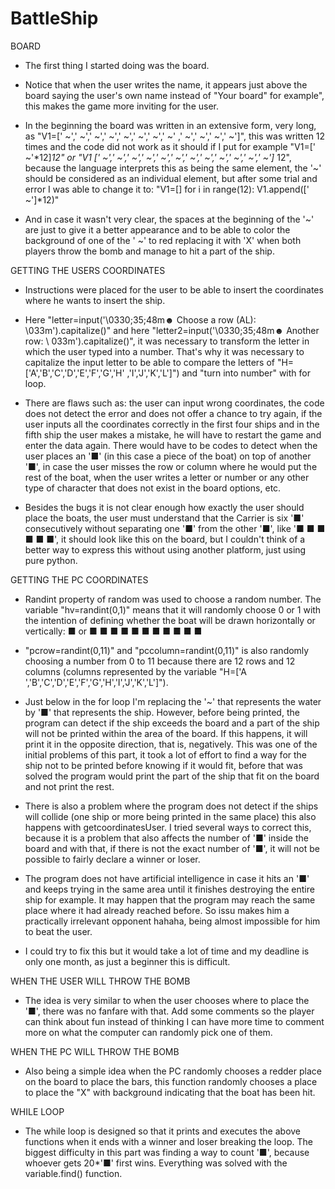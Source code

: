 # BattleShip

BOARD
 
- The first thing I started doing was the board.
 
- Notice that when the user writes the name, it appears just above the board saying the user's own name instead of "Your board" for example", this makes the game more inviting for the user.
 
- In the beginning the board was written in an extensive form, very long, as "V1=[' ~',' ~',' ~',' ~',' ~',' ~',' ~',' ~' ,' ~',' ~',' ~',' ~']", this was written 12 times and the code did not work as it should if I put for example "V1=[' ~'*12]*12" or "V1 [' ~',' ~',' ~',' ~',' ~',' ~',' ~',' ~',' ~',' ~',' ~',' ~']* 12", because the language interprets this as being the same element, the '~' should be considered as an individual element, but after some trial and error I was able to change it to:
"V1=[]
for i in range(12):
	V1.append([' ~']*12)"
   
- And in case it wasn't very clear, the spaces at the beginning of the '~' are just to give it a better appearance and to be able to color the background of one of the ' ~' to red replacing it with 'X' when both players throw the bomb and manage to hit a part of the ship.
 
GETTING THE USERS COORDINATES
 
- Instructions were placed for the user to be able to insert the coordinates where he wants to insert the ship.
 
- Here "letter=input('\0330;35;48m☻ Choose a row (AL): \033m').capitalize()" and here "letter2=input('\0330;35;48m☻ Another row: \ 033m').capitalize()", it was necessary to transform the letter in which the user typed into a number. That's why it was necessary to capitalize the input letter to be able to compare the letters of "H=['A','B','C','D','E','F','G','H' ,'I','J','K','L']") and "turn into number" with for loop.
 
- There are flaws such as: the user can input wrong coordinates, the code does not detect the error and does not offer a chance to try again, if the user inputs all the coordinates correctly in the first four ships and in the fifth ship the user makes a mistake, he will have to restart the game and enter the data again. There would have to be codes to detect when the user places an '■' (in this case a piece of the boat) on top of another '■', in case the user misses the row or column where he would put the rest of the boat, when the user writes a letter or number or any other type of character that does not exist in the board options, etc.
 
- Besides the bugs it is not clear enough how exactly the user should place the boats, the user must understand that the Carrier is six '■' consecutively without separating one '■' from the other '■', like '■ ■ ■ ■ ■ ■', it should look like this on the board, but I couldn't think of a better way to express this without using another platform, just using pure python.
 
GETTING THE PC COORDINATES
 
- Randint property of random was used to choose a random number. The variable "hv=randint(0,1)" means that it will randomly choose 0 or 1 with the intention of defining whether the boat will be drawn horizontally or vertically:
■ or ■ ■ ■ ■ ■ ■
■
■
■
■
■
 
- "pcrow=randint(0,11)" and "pccolumn=randint(0,11)" is also randomly choosing a number from 0 to 11 because there are 12 rows and 12 columns (columns represented by the variable "H=['A ','B','C','D','E','F','G','H','I','J','K','L']").
 
- Just below in the for loop I'm replacing the '~' that represents the water by '■' that represents the ship. However, before being printed, the program can detect if the ship exceeds the board and a part of the ship will not be printed within the area of the board. If this happens, it will print it in the opposite direction, that is, negatively. This was one of the initial problems of this part, it took a lot of effort to find a way for the ship not to be printed before knowing if it would fit, before that was solved the program would print the part of the ship that fit on the board and not print the rest.
 
- There is also a problem where the program does not detect if the ships will collide (one ship or more being printed in the same place) this also happens with getcoordinatesUser. I tried several ways to correct this, because it is a problem that also affects the number of '■' inside the board and with that, if there is not the exact number of '■', it will not be possible to fairly declare a winner or loser.
 
- The program does not have artificial intelligence in case it hits an '■' and keeps trying in the same area until it finishes destroying the entire ship for example. It may happen that the program may reach the same place where it had already reached before. So issu makes him a practically irrelevant opponent hahaha, being almost impossible for him to beat the user.
 
- I could try to fix this but it would take a lot of time and my deadline is only one month, as just a beginner this is difficult.
 
WHEN THE USER WILL THROW THE BOMB

- The idea is very similar to when the user chooses where to place the '■', there was no fanfare with that. Add some comments so the player can think about fun instead of thinking I can have more time to comment more on what the computer can randomly pick one of them.

WHEN THE PC WILL THROW THE BOMB

- Also being a simple idea when the PC randomly chooses a redder place on the board to place the bars, this function randomly chooses a place to place the "X" with background indicating that the boat has been hit.

WHILE LOOP

- The while loop is designed so that it prints and executes the above functions when it ends with a winner and loser breaking the loop. The biggest difficulty in this part was finding a way to count '■', because whoever gets 20*'■' first wins. Everything was solved with the variable.find() function.

